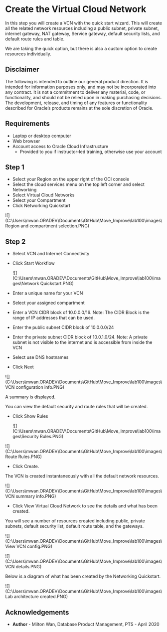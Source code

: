 # Create the Virtual Cloud Network #

In this step you will create a VCN with the quick start wizard. This will create all the related network resources including a public subnet, private subnet, internet gateway, NAT gateway, Service gateway, default security lists, and default route rules and table. 

We are taking the quick option, but there is also a custom option to create resources individually. 

## Disclaimer ##
The following is intended to outline our general product direction. It is intended for information purposes only, and may not be incorporated into any contract. It is not a commitment to deliver any material, code, or functionality, and should not be relied upon in making purchasing decisions. The development, release, and timing of any features or functionality described for Oracle’s products remains at the sole discretion of Oracle.

## Requirements ##

- Laptop or desktop computer
- Web browser
- Account access to Oracle Cloud Infrastructure
  - Provided to you if instructor-led training, otherwise use your account

## Step 1 ##

- Select your Region on the upper right of the OCI console
- Select the cloud services menu on the top left corner and select Networking
- Select Virtual Cloud Networks
- Select your Compartment
- Click Networking Quickstart

![](C:\Users\mwan.ORADEV\Documents\GitHub\Move_Improve\lab100\images\Region and compartment selection.PNG)

## Step 2 ##

- Select VCN and Internet Connectivity

- Click Start Workflow

  ![](C:\Users\mwan.ORADEV\Documents\GitHub\Move_Improve\lab100\images\Network Quickstart.PNG)

- Enter a unique name for your VCN
- Select your assigned compartment
- Enter a VCN CIDR block of 10.0.0.0/16.  Note: The CIDR Block is the range of IP addresses that can be used.
- Enter the public subnet CIDR block of 10.0.0.0/24
- Enter the private subnet CIDR block of 10.0.1.0/24. Note: A private subnet is not visible to the internet and is accessible from inside the VCN

- Select use DNS hostnames
- Click Next

![](C:\Users\mwan.ORADEV\Documents\GitHub\Move_Improve\lab100\images\VCN configuration info.PNG)

A summary is displayed. 

You can view the default security and route rules that will be created.

- Click Show Rules

  ![](C:\Users\mwan.ORADEV\Documents\GitHub\Move_Improve\lab100\images\Security Rules.PNG)

![](C:\Users\mwan.ORADEV\Documents\GitHub\Move_Improve\lab100\images\Route Rules.PNG)

- Click Create. 

The VCN is created instantaneously with all the default network resources. 

![](C:\Users\mwan.ORADEV\Documents\GitHub\Move_Improve\lab100\images\VCN summary info.PNG)

- Click View Virtual Cloud Network to see the details and what has been created. 

You will see a number of resources created including public, private subnets, default security list, default route table, and the gateways.

![](C:\Users\mwan.ORADEV\Documents\GitHub\Move_Improve\lab100\images\View VCN config.PNG)

![](C:\Users\mwan.ORADEV\Documents\GitHub\Move_Improve\lab100\images\VCN details.PNG)

Below is a diagram of what has been created by the Networking Quickstart.

![](C:\Users\mwan.ORADEV\Documents\GitHub\Move_Improve\lab100\images\Lab architecture created.PNG)

## Acknowledgements ##

- **Author** - Milton Wan, Database Product Management, PTS - April 2020

